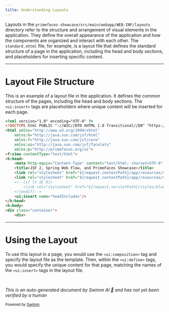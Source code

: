 ```yaml
---
title: Understanding Layouts
---
```

Layouts in the `primefaces-showcase/src/main/webapp/WEB-INF/layouts` directory refer to the structure and arrangement of visual elements in the application. They define the overall appearance of the application and how the components are organized and interact with each other. The `standard.xhtml` file, for example, is a layout file that defines the standard structure of a page in the application, including the head and body sections, and placeholders for inserting specific content.

<SwmSnippet path="/primefaces-showcase/src/main/webapp/WEB-INF/layouts/standard.xhtml" line="1">

---

# Layout File Structure

This is an example of a layout file in the application. It defines the common structure of the pages, including the head and body sections. The `<ui:insert>` tags are placeholders where unique content will be inserted for each page.

```html
<?xml version="1.0" encoding="UTF-8" ?>
<!DOCTYPE html PUBLIC "-//W3C//DTD XHTML 1.0 Transitional//EN" "https://www.w3.org/TR/xhtml1/DTD/xhtml1-transitional.dtd">
<html xmlns="http://www.w3.org/1999/xhtml"
	xmlns:h="http://java.sun.com/jsf/html"
	xmlns:f="http://java.sun.com/jsf/core"
	xmlns:ui="http://java.sun.com/jsf/facelets"
	xmlns:p="http://primefaces.org/ui">
<f:view contentType="text/html">
<h:head>
	<meta http-equiv="Content-Type" content="text/html; charset=UTF-8" />
	<title>JSF 2, Spring Web Flow, and PrimeFaces Showcase</title>
	<link rel="stylesheet" href="${request.contextPath}/app/resources/styles/blueprint/screen.css" type="text/css" media="screen, projection" />
	<link rel="stylesheet" href="${request.contextPath}/app/resources/styles/blueprint/print.css" type="text/css" media="print" />
	<!--[if lt IE 8]>
		<link rel="stylesheet" href="${request.servletPath}/styles/blueprint/ie.css" type="text/css" media="screen, projection" />
	<![endif]-->
	<ui:insert name="headIncludes"/>
</h:head>
<h:body>
<div class="container">
	<div>
```

---

</SwmSnippet>

# Using the Layout

To use this layout in a page, you would use the `<ui:composition>` tag and specify the layout file as the template. Then, within the `<ui:define>` tags, you would specify the unique content for that page, matching the names of the `<ui:insert>` tags in the layout file.

&nbsp;

*This is an auto-generated document by Swimm AI 🌊 and has not yet been verified by a human*

<SwmMeta version="3.0.0" repo-id="Z2l0aHViJTNBJTNBc3ByaW5nLXdlYmZsb3ctc2FtcGxlcyUzQSUzQWdpbGFkbmF2b3Q=" repo-name="spring-webflow-samples"><sup>Powered by [Swimm](/)</sup></SwmMeta>
